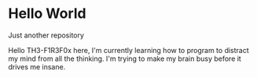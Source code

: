 # Hello World
Just another repository


Hello TH3-F1R3F0x here, I'm currently learning how to program to distract my mind from all the thinking. I'm trying to make my brain busy before it drives me insane. 
